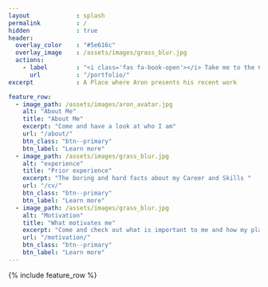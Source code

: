 ```yaml
---
layout             : splash
permalink          : /
hidden             : true
header:
  overlay_color    : "#5e616c"
  overlay_image    : /assets/images/grass_blur.jpg
  actions:
    - label        : "<i class='fas fa-book-open'></i> Take me to the Content!"
      url          : "/portfolio/"
excerpt            : A Place where Aron presents his recent work 

feature_row:
  - image_path: /assets/images/aron_avatar.jpg
    alt: "About Me"
    title: "About Me"
    excerpt: "Come and have a look at who I am"
    url: "/about/"
    btn_class: "btn--primary"
    btn_label: "Learn more"
  - image_path: /assets/images/grass_blur.jpg
    alt: "experience"
    title: "Prior experience"
    excerpt: "The boring and hard facts about my Career and Skills "
    url: "/cv/"
    btn_class: "btn--primary"
    btn_label: "Learn more"
  - image_path: /assets/images/grass_blur.jpg
    alt: "Motivation"
    title: "What motivates me"
    excerpt: "Come and check out what is important to me and how my plans for the future look"
    url: "/motivation/"
    btn_class: "btn--primary"
    btn_label: "Learn more"      
---
```


{% include feature_row %}

